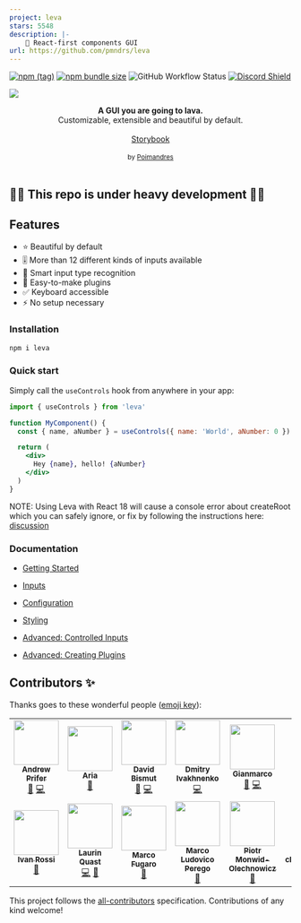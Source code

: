 ```yaml
---
project: leva
stars: 5548
description: |-
    🌋 React-first components GUI
url: https://github.com/pmndrs/leva
---
```


[![npm (tag)](https://img.shields.io/npm/v/leva?style=flat&colorA=000000&colorB=000000)](https://www.npmjs.com/package/leva) [![npm bundle size](https://img.shields.io/bundlephobia/minzip/leva?style=flat&colorA=000000&colorB=000000&label=gzipped)](https://bundlephobia.com/result?p=leva) ![GitHub Workflow Status](https://img.shields.io/github/workflow/status/pmndrs/leva/CI?style=flat&colorA=000000) [![Discord Shield](https://img.shields.io/discord/740090768164651008?style=flat&colorA=000000&colorB=000000&label=&logo=discord&logoColor=ffffff)](https://discord.gg/poimandres)

<a href=""><img src="https://raw.githubusercontent.com/gsimone/leva/master/hero.png" /></a>
<br />

<div align="center"><strong>A GUI you are going to lava.</strong></div>
<div align="center"> Customizable, extensible and beautiful by default.</div>
<br />
<div align="center">
<a href="http://leva.pmnd.rs/">Storybook</a> 
</div>
<br />
<div align="center">
  <sub>by <a href="https://twitter.com/pmndrs">Poimandres</a></sub>
</div>

<br />

## 🚧🚧 This repo is under heavy development 🚧🚧

## Features

- ⭐️ Beautiful by default
- 🎚 More than 12 different kinds of inputs available
- 🧐 Smart input type recognition
- 🔌 Easy-to-make plugins
- ✅ Keyboard accessible
- ⚡️ No setup necessary

### Installation

```bash
npm i leva
```

### Quick start

Simply call the `useControls` hook from anywhere in your app:

```jsx
import { useControls } from 'leva'

function MyComponent() {
  const { name, aNumber } = useControls({ name: 'World', aNumber: 0 })

  return (
    <div>
      Hey {name}, hello! {aNumber}
    </div>
  )
}
```

NOTE: Using Leva with React 18 will cause a console error about createRoot which you can safely ignore, or fix by following the instructions here: [discussion](https://github.com/pmndrs/leva/issues/358)

### Documentation

- [Getting Started](/docs/getting-started.md)
- [Inputs](/docs/inputs.md)
- [Configuration](/docs/configuration.md)
- [Styling](/docs/styling.md)

- [Advanced: Controlled Inputs](/docs/advanced/controlled-inputs.md)
- [Advanced: Creating Plugins](/docs/advanced/creating-plugins.md)

## Contributors ✨

Thanks goes to these wonderful people ([emoji key](https://allcontributors.org/docs/en/emoji-key)):

<!-- ALL-CONTRIBUTORS-LIST:START - Do not remove or modify this section -->
<!-- prettier-ignore-start -->
<!-- markdownlint-disable -->
<table>
  <tr>
    <td align="center"><a href="https://github.com/AndrewPrifer"><img src="https://avatars1.githubusercontent.com/u/2991360?v=4?s=80" width="80px;" alt=""/><br /><sub><b>Andrew Prifer</b></sub></a><br /><a href="#ideas-AndrewPrifer" title="Ideas, Planning, & Feedback">🤔</a> <a href="https://github.com/gsimone/use-leva/commits?author=AndrewPrifer" title="Code">💻</a></td>
    <td align="center"><a href="http://twitter.com/ariaminaei"><img src="https://avatars3.githubusercontent.com/u/593118?v=4?s=80" width="80px;" alt=""/><br /><sub><b>Aria</b></sub></a><br /><a href="#ideas-AriaMinaei" title="Ideas, Planning, & Feedback">🤔</a></td>
    <td align="center"><a href="https://github.com/dbismut"><img src="https://avatars2.githubusercontent.com/u/5003380?v=4?s=80" width="80px;" alt=""/><br /><sub><b>David Bismut</b></sub></a><br /><a href="#ideas-dbismut" title="Ideas, Planning, & Feedback">🤔</a> <a href="https://github.com/gsimone/use-leva/commits?author=dbismut" title="Code">💻</a></td>
    <td align="center"><a href="https://jeetiss.github.io/"><img src="https://avatars.githubusercontent.com/u/6726016?v=4?s=80" width="80px;" alt=""/><br /><sub><b>Dmitry Ivakhnenko</b></sub></a><br /><a href="https://github.com/gsimone/use-leva/commits?author=jeetiss" title="Code">💻</a></td>
    <td align="center"><a href="https://twitter.com/ggsimm"><img src="https://avatars0.githubusercontent.com/u/1862172?v=4?s=80" width="80px;" alt=""/><br /><sub><b>Gianmarco</b></sub></a><br /><a href="#ideas-gsimone" title="Ideas, Planning, & Feedback">🤔</a> <a href="https://github.com/gsimone/use-leva/commits?author=gsimone" title="Code">💻</a></td>
    <td align="center"><a href="https://www.linkedin.com/in/guidovizoso/?locale=en_US"><img src="https://avatars.githubusercontent.com/u/27702539?v=4?s=80" width="80px;" alt=""/><br /><sub><b>Guido Vizoso</b></sub></a><br /><a href="https://github.com/gsimone/use-leva/commits?author=guidovizoso" title="Code">💻</a></td>
    <td align="center"><a href="https://iinf.in/"><img src="https://avatars0.githubusercontent.com/u/48106228?v=4?s=80" width="80px;" alt=""/><br /><sub><b>Han</b></sub></a><br /><a href="#design-iinfin" title="Design">🎨</a></td>
  </tr>
  <tr>
    <td align="center"><a href="https://github.com/ivanross"><img src="https://avatars1.githubusercontent.com/u/15856208?v=4?s=80" width="80px;" alt=""/><br /><sub><b>Ivan Rossi</b></sub></a><br /><a href="https://github.com/gsimone/use-leva/issues?q=author%3Aivanross" title="Bug reports">🐛</a></td>
    <td align="center"><a href="https://n1ru4l.cloud/"><img src="https://avatars.githubusercontent.com/u/14338007?v=4?s=80" width="80px;" alt=""/><br /><sub><b>Laurin Quast</b></sub></a><br /><a href="https://github.com/gsimone/use-leva/commits?author=n1ru4l" title="Code">💻</a> <a href="#ideas-n1ru4l" title="Ideas, Planning, & Feedback">🤔</a></td>
    <td align="center"><a href="https://github.com/marcofugaro"><img src="https://avatars3.githubusercontent.com/u/7217420?v=4?s=80" width="80px;" alt=""/><br /><sub><b>Marco Fugaro</b></sub></a><br /><a href="#ideas-marcofugaro" title="Ideas, Planning, & Feedback">🤔</a></td>
    <td align="center"><a href="https://github.com/emmelleppi"><img src="https://avatars2.githubusercontent.com/u/39760175?v=4?s=80" width="80px;" alt=""/><br /><sub><b>Marco Ludovico Perego</b></sub></a><br /><a href="#ideas-emmelleppi" title="Ideas, Planning, & Feedback">🤔</a></td>
    <td align="center"><a href="https://haspar.us/"><img src="https://avatars.githubusercontent.com/u/15332326?v=4?s=80" width="80px;" alt=""/><br /><sub><b>Piotr Monwid-Olechnowicz</b></sub></a><br /><a href="https://github.com/gsimone/use-leva/commits?author=hasparus" title="Documentation">📖</a></td>
    <td align="center"><a href="https://github.com/clementcassajus"><img src="https://avatars.githubusercontent.com/u/13033639?v=4?s=80" width="80px;" alt=""/><br /><sub><b>clementcassajus</b></sub></a><br /><a href="#design-clementcassajus" title="Design">🎨</a></td>
    <td align="center"><a href="https://github.com/thephoenixofthevoid"><img src="https://avatars2.githubusercontent.com/u/49817252?v=4?s=80" width="80px;" alt=""/><br /><sub><b>thephoenixofthevoid</b></sub></a><br /><a href="https://github.com/gsimone/use-leva/issues?q=author%3Athephoenixofthevoid" title="Bug reports">🐛</a></td>
  </tr>
</table>

<!-- markdownlint-restore -->
<!-- prettier-ignore-end -->

<!-- ALL-CONTRIBUTORS-LIST:END -->

This project follows the [all-contributors](https://github.com/all-contributors/all-contributors) specification. Contributions of any kind welcome!

